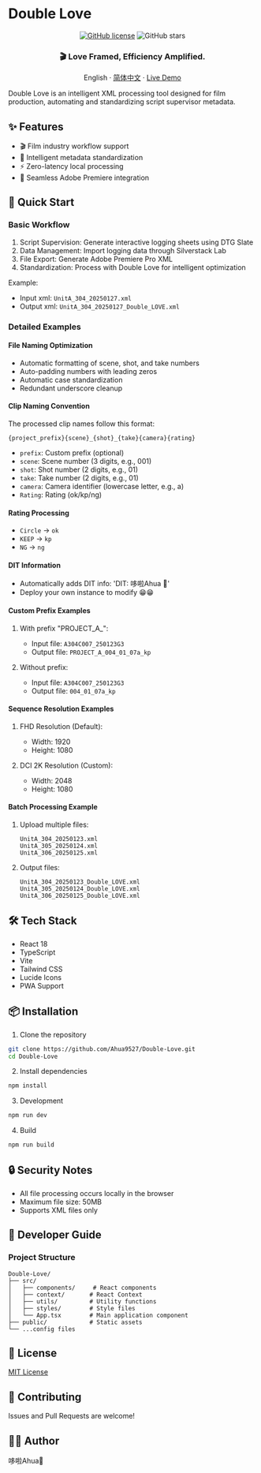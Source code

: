 # Double Love

<div align="center">

[![GitHub license](https://img.shields.io/github/license/Ahua9527/Double-Love)](https://github.com/Ahua9527/Double-Love/blob/main/LICENSE)
![GitHub stars](https://img.shields.io/github/stars/Ahua9527/Double-Love)

<h3>🎬 Love Framed, Efficiency Amplified.</h3>

[//]: # (藏在代码里的彩蛋)
<!Double Love：让每个镜头都藏着我未说出口的帧率 -->

English · [简体中文](./README.md) · [Live Demo](https://double-love.ahua.space)

</div>

Double Love is an intelligent XML processing tool designed for film production, automating and standardizing script supervisor metadata.

## ✨ Features

- 🎬 Film industry workflow support
- 📝 Intelligent metadata standardization
- ⚡ Zero-latency local processing
- 🧩 Seamless Adobe Premiere integration

## 🚀 Quick Start

### Basic Workflow

1. Script Supervision: Generate interactive logging sheets using DTG Slate
2. Data Management: Import logging data through Silverstack Lab
3. File Export: Generate Adobe Premiere Pro XML
4. Standardization: Process with Double Love for intelligent optimization

Example:
- Input xml: `UnitA_304_20250127.xml`
- Output xml: `UnitA_304_20250127_Double_LOVE.xml`

### Detailed Examples

#### File Naming Optimization
- Automatic formatting of scene, shot, and take numbers
- Auto-padding numbers with leading zeros
- Automatic case standardization
- Redundant underscore cleanup

#### Clip Naming Convention

The processed clip names follow this format:
```
{project_prefix}{scene}_{shot}_{take}{camera}{rating}
```

- `prefix`: Custom prefix (optional)
- `scene`: Scene number (3 digits, e.g., 001)
- `shot`: Shot number (2 digits, e.g., 01)
- `take`: Take number (2 digits, e.g., 01)
- `camera`: Camera identifier (lowercase letter, e.g., a)
- `Rating`: Rating (ok/kp/ng)

#### Rating Processing
- `Circle` → `ok`
- `KEEP` → `kp`
- `NG` → `ng`

#### DIT Information
- Automatically adds DIT info: 'DIT: 哆啦Ahua 🌱'
- Deploy your own instance to modify 😁😁

#### Custom Prefix Examples

1. With prefix "PROJECT_A_":
   - Input file: `A304C007_250123G3`
   - Output file: `PROJECT_A_004_01_07a_kp`

2. Without prefix:
   - Input file: `A304C007_250123G3`
   - Output file: `004_01_07a_kp`

#### Sequence Resolution Examples

1. FHD Resolution (Default):
   - Width: 1920
   - Height: 1080

2. DCI 2K Resolution (Custom):
   - Width: 2048
   - Height: 1080

#### Batch Processing Example

1. Upload multiple files:
   ```
   UnitA_304_20250123.xml
   UnitA_305_20250124.xml
   UnitA_306_20250125.xml
   ```

2. Output files:
   ```
   UnitA_304_20250123_Double_LOVE.xml
   UnitA_305_20250124_Double_LOVE.xml
   UnitA_306_20250125_Double_LOVE.xml
   ```

## 🛠️ Tech Stack

- React 18
- TypeScript
- Vite
- Tailwind CSS
- Lucide Icons
- PWA Support

## 📦 Installation

1. Clone the repository

```bash
git clone https://github.com/Ahua9527/Double-Love.git
cd Double-Love
```

2. Install dependencies

```bash
npm install
```

3. Development

```bash
npm run dev
```

4. Build

```bash
npm run build
```

## 🔒 Security Notes

- All file processing occurs locally in the browser
- Maximum file size: 50MB
- Supports XML files only

## 🌈 Developer Guide

### Project Structure

```
Double-Love/
├── src/
│   ├── components/     # React components
│   ├── context/       # React Context
│   ├── utils/         # Utility functions
│   ├── styles/        # Style files
│   └── App.tsx        # Main application component
├── public/            # Static assets
└── ...config files
```

## 📃 License

[MIT License](LICENSE)

## 🤝 Contributing

Issues and Pull Requests are welcome!

## 👨‍💻 Author

哆啦Ahua🌱